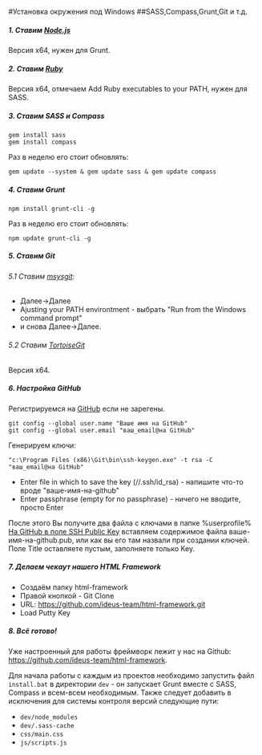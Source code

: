 #Установка окружения под Windows
##SASS,Compass,Grunt,Git и т.д.

##### 1. Ставим [Node.js](http://nodejs.org/download/)
Версия x64, нужен для Grunt.

##### 2. Ставим [Ruby](http://rubyinstaller.org/downloads/)
Версия x64, отмечаем Add Ruby executables to your PATH, нужен для SASS.

##### 3. Ставим SASS и Compass
```
gem install sass
gem install compass
```
Раз в неделю его стоит обновлять:
```
gem update --system & gem update sass & gem update compass
```

##### 4. Ставим Grunt
```
npm install grunt-cli -g
```
Раз в неделю его стоит обновлять:
```
npm update grunt-cli -g
```

##### 5. Ставим Git
###### 5.1 Ставим [msysgit](http://msysgit.github.io/):
 - Далее→Далее
 - Ajusting your PATH environtment - выбрать "Run from the Windows command prompt"
 - и снова Далее→Далее.

###### 5.2 Ставим [TortoiseGit](https://code.google.com/p/tortoisegit/wiki/Download)
Версия x64.

##### 6. Настройка GitHub
Регистрируемся на [GitHub](https://github.com/) если не зарегены.
```
git config --global user.name "Ваше имя на GitHub"
git config --global user.email "ваш_email@на GitHub"
```
Генерируем ключи:
```
"c:\Program Files (x86)\Git\bin\ssh-keygen.exe" -t rsa -C "ваш_email@на GitHub"
```
 - Enter file in which to save the key (//.ssh/id_rsa) - напишите что-то вроде "ваше-имя-на-github"
 - Enter passphrase (empty for no passphrase) - ничего не вводите, просто Enter

После этого Вы получите два файла с ключами в папке %userprofile%
[На GitHub в поле SSH Public Key](https://github.com/settings/ssh) вставляем содержимое файла ваше-имя-на-github.pub, или как вы его там назвали при создании ключей. Поле Title оставляете пустым, заполняете только Key.

##### 7. Делаем чекаут нашего HTML Framework
 - Создаём папку html-framework
 - Правой кнопкой - Git Clone
 - URL: https://github.com/ideus-team/html-framework.git
 - Load Putty Key

##### 8. Всё готово!
Уже настроенный для работы фреймворк лежит у нас на Github: https://github.com/ideus-team/html-framework.

Для начала работы с каждым из проектов необходимо запустить файл `install.bat` в директории `dev` - он запускает Grunt вместе с SASS, Compass и всем-всем необходимым.
Также следует добавить в исключения для системы контроля версий следующие пути:
 - `dev/node_modules`
 - `dev/.sass-cache`
 - `css/main.css`
 - `js/scripts.js`